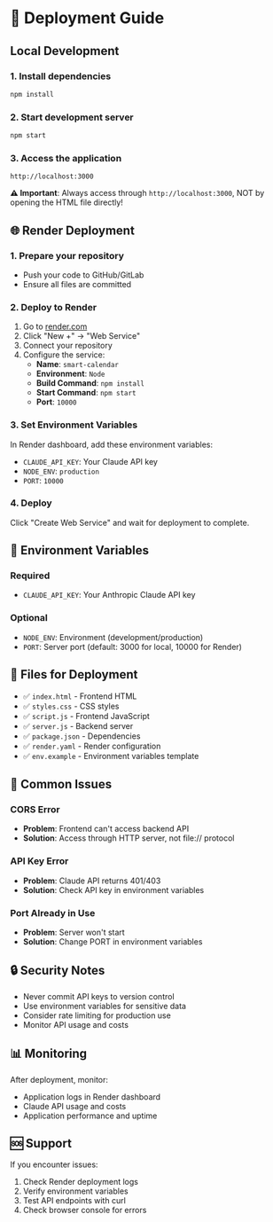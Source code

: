 # 🚀 Deployment Guide

## Local Development

### 1. Install dependencies
```bash
npm install
```

### 2. Start development server
```bash
npm start
```

### 3. Access the application
```
http://localhost:3000
```

**⚠️ Important**: Always access through `http://localhost:3000`, NOT by opening the HTML file directly!

## 🌐 Render Deployment

### 1. Prepare your repository
- Push your code to GitHub/GitLab
- Ensure all files are committed

### 2. Deploy to Render
1. Go to [render.com](https://render.com)
2. Click "New +" → "Web Service"
3. Connect your repository
4. Configure the service:
   - **Name**: `smart-calendar`
   - **Environment**: `Node`
   - **Build Command**: `npm install`
   - **Start Command**: `npm start`
   - **Port**: `10000`

### 3. Set Environment Variables
In Render dashboard, add these environment variables:
- `CLAUDE_API_KEY`: Your Claude API key
- `NODE_ENV`: `production`
- `PORT`: `10000`

### 4. Deploy
Click "Create Web Service" and wait for deployment to complete.

## 🔧 Environment Variables

### Required
- `CLAUDE_API_KEY`: Your Anthropic Claude API key

### Optional
- `NODE_ENV`: Environment (development/production)
- `PORT`: Server port (default: 3000 for local, 10000 for Render)

## 📁 Files for Deployment

- ✅ `index.html` - Frontend HTML
- ✅ `styles.css` - CSS styles
- ✅ `script.js` - Frontend JavaScript
- ✅ `server.js` - Backend server
- ✅ `package.json` - Dependencies
- ✅ `render.yaml` - Render configuration
- ✅ `env.example` - Environment variables template

## 🚨 Common Issues

### CORS Error
- **Problem**: Frontend can't access backend API
- **Solution**: Access through HTTP server, not file:// protocol

### API Key Error
- **Problem**: Claude API returns 401/403
- **Solution**: Check API key in environment variables

### Port Already in Use
- **Problem**: Server won't start
- **Solution**: Change PORT in environment variables

## 🔒 Security Notes

- Never commit API keys to version control
- Use environment variables for sensitive data
- Consider rate limiting for production use
- Monitor API usage and costs

## 📊 Monitoring

After deployment, monitor:
- Application logs in Render dashboard
- Claude API usage and costs
- Application performance and uptime

## 🆘 Support

If you encounter issues:
1. Check Render deployment logs
2. Verify environment variables
3. Test API endpoints with curl
4. Check browser console for errors 